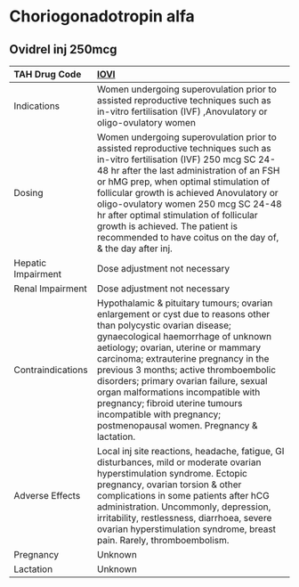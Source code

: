 # Choriogonadotropin alfa

## Ovidrel inj 250mcg

| TAH Drug Code      | [**IOVI**](https://www.tahsda.org.tw/drugs/hissearch.php?drug_code=IOVI)                                                                                                                                                                                                                                                                                                                                                                                                         |
|:-------------------|:---------------------------------------------------------------------------------------------------------------------------------------------------------------------------------------------------------------------------------------------------------------------------------------------------------------------------------------------------------------------------------------------------------------------------------------------------------------------------------|
| Indications        | Women undergoing superovulation prior to assisted reproductive techniques such as in-vitro fertilisation (IVF) ,Anovulatory or oligo-ovulatory women                                                                                                                                                                                                                                                                                                                             |
| Dosing             | Women undergoing superovulation prior to assisted reproductive techniques such as in-vitro fertilisation (IVF) 250 mcg SC 24-48 hr after the last administration of an FSH or hMG prep, when optimal stimulation of follicular growth is achieved Anovulatory or oligo-ovulatory women 250 mcg SC 24-48 hr after optimal stimulation of follicular growth is achieved. The patient is recommended to have coitus on the day of, & the day after inj.                             |
| Hepatic Impairment | Dose adjustment not necessary                                                                                                                                                                                                                                                                                                                                                                                                                                                    |
| Renal Impairment   | Dose adjustment not necessary                                                                                                                                                                                                                                                                                                                                                                                                                                                    |
| Contraindications  | Hypothalamic & pituitary tumours; ovarian enlargement or cyst due to reasons other than polycystic ovarian disease; gynaecological haemorrhage of unknown aetiology; ovarian, uterine or mammary carcinoma; extrauterine pregnancy in the previous 3 months; active thromboembolic disorders; primary ovarian failure, sexual organ malformations incompatible with pregnancy; fibroid uterine tumours incompatible with pregnancy; postmenopausal women. Pregnancy & lactation. |
| Adverse Effects    | Local inj site reactions, headache, fatigue, GI disturbances, mild or moderate ovarian hyperstimulation syndrome. Ectopic pregnancy, ovarian torsion & other complications in some patients after hCG administration. Uncommonly, depression, irritability, restlessness, diarrhoea, severe ovarian hyperstimulation syndrome, breast pain. Rarely, thromboembolism.                                                                                                             |
| Pregnancy          | Unknown                                                                                                                                                                                                                                                                                                                                                                                                                                                                          |
| Lactation          | Unknown                                                                                                                                                                                                                                                                                                                                                                                                                                                                          |

